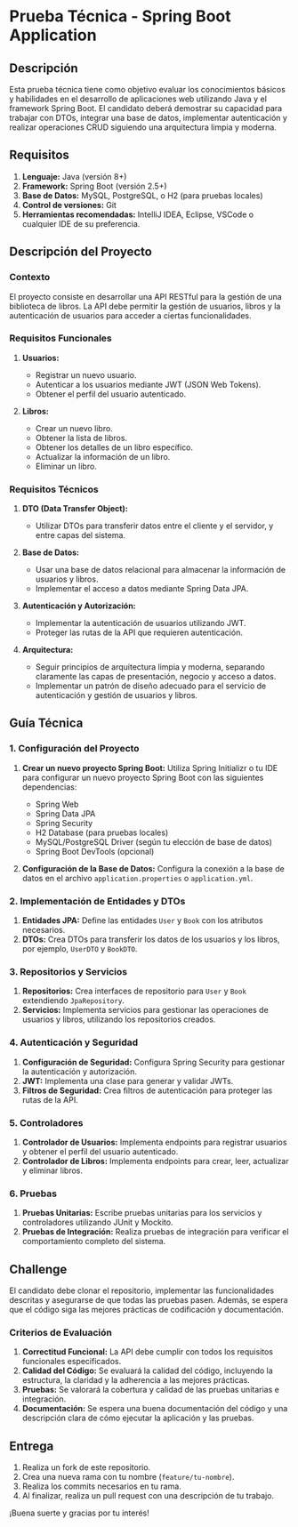 # Prueba Técnica - Spring Boot Application

## Descripción

Esta prueba técnica tiene como objetivo evaluar los conocimientos básicos y habilidades en el desarrollo de aplicaciones web utilizando Java y el framework Spring Boot. El candidato deberá demostrar su capacidad para trabajar con DTOs, integrar una base de datos, implementar autenticación y realizar operaciones CRUD siguiendo una arquitectura limpia y moderna.

## Requisitos

1. **Lenguaje:** Java (versión 8+)
2. **Framework:** Spring Boot (versión 2.5+)
3. **Base de Datos:** MySQL, PostgreSQL, o H2 (para pruebas locales)
4. **Control de versiones:** Git
5. **Herramientas recomendadas:** IntelliJ IDEA, Eclipse, VSCode o cualquier IDE de su preferencia.

## Descripción del Proyecto

### Contexto

El proyecto consiste en desarrollar una API RESTful para la gestión de una biblioteca de libros. La API debe permitir la gestión de usuarios, libros y la autenticación de usuarios para acceder a ciertas funcionalidades.

### Requisitos Funcionales

1. **Usuarios:**
   - Registrar un nuevo usuario.
   - Autenticar a los usuarios mediante JWT (JSON Web Tokens).
   - Obtener el perfil del usuario autenticado.

2. **Libros:**
   - Crear un nuevo libro.
   - Obtener la lista de libros.
   - Obtener los detalles de un libro específico.
   - Actualizar la información de un libro.
   - Eliminar un libro.

### Requisitos Técnicos

1. **DTO (Data Transfer Object):**
   - Utilizar DTOs para transferir datos entre el cliente y el servidor, y entre capas del sistema.

2. **Base de Datos:**
   - Usar una base de datos relacional para almacenar la información de usuarios y libros.
   - Implementar el acceso a datos mediante Spring Data JPA.

3. **Autenticación y Autorización:**
   - Implementar la autenticación de usuarios utilizando JWT.
   - Proteger las rutas de la API que requieren autenticación.

4. **Arquitectura:**
   - Seguir principios de arquitectura limpia y moderna, separando claramente las capas de presentación, negocio y acceso a datos.
   - Implementar un patrón de diseño adecuado para el servicio de autenticación y gestión de usuarios y libros.

## Guía Técnica

### 1. Configuración del Proyecto

1. **Crear un nuevo proyecto Spring Boot:** Utiliza Spring Initializr o tu IDE para configurar un nuevo proyecto Spring Boot con las siguientes dependencias:
   - Spring Web
   - Spring Data JPA
   - Spring Security
   - H2 Database (para pruebas locales)
   - MySQL/PostgreSQL Driver (según tu elección de base de datos)
   - Spring Boot DevTools (opcional)

2. **Configuración de la Base de Datos:** Configura la conexión a la base de datos en el archivo `application.properties` o `application.yml`.

### 2. Implementación de Entidades y DTOs

1. **Entidades JPA:** Define las entidades `User` y `Book` con los atributos necesarios.
2. **DTOs:** Crea DTOs para transferir los datos de los usuarios y los libros, por ejemplo, `UserDTO` y `BookDTO`.

### 3. Repositorios y Servicios

1. **Repositorios:** Crea interfaces de repositorio para `User` y `Book` extendiendo `JpaRepository`.
2. **Servicios:** Implementa servicios para gestionar las operaciones de usuarios y libros, utilizando los repositorios creados.

### 4. Autenticación y Seguridad

1. **Configuración de Seguridad:** Configura Spring Security para gestionar la autenticación y autorización.
2. **JWT:** Implementa una clase para generar y validar JWTs.
3. **Filtros de Seguridad:** Crea filtros de autenticación para proteger las rutas de la API.

### 5. Controladores

1. **Controlador de Usuarios:** Implementa endpoints para registrar usuarios y obtener el perfil del usuario autenticado.
2. **Controlador de Libros:** Implementa endpoints para crear, leer, actualizar y eliminar libros.

### 6. Pruebas

1. **Pruebas Unitarias:** Escribe pruebas unitarias para los servicios y controladores utilizando JUnit y Mockito.
2. **Pruebas de Integración:** Realiza pruebas de integración para verificar el comportamiento completo del sistema.

## Challenge

El candidato debe clonar el repositorio, implementar las funcionalidades descritas y asegurarse de que todas las pruebas pasen. Además, se espera que el código siga las mejores prácticas de codificación y documentación.

### Criterios de Evaluación

1. **Correctitud Funcional:** La API debe cumplir con todos los requisitos funcionales especificados.
2. **Calidad del Código:** Se evaluará la calidad del código, incluyendo la estructura, la claridad y la adherencia a las mejores prácticas.
3. **Pruebas:** Se valorará la cobertura y calidad de las pruebas unitarias e integración.
4. **Documentación:** Se espera una buena documentación del código y una descripción clara de cómo ejecutar la aplicación y las pruebas.

## Entrega

1. Realiza un fork de este repositorio.
2. Crea una nueva rama con tu nombre (`feature/tu-nombre`).
3. Realiza los commits necesarios en tu rama.
4. Al finalizar, realiza un pull request con una descripción de tu trabajo.

¡Buena suerte y gracias por tu interés!